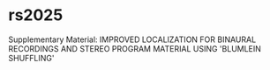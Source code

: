 # rs2025
Supplementary Material: IMPROVED LOCALIZATION FOR BINAURAL RECORDINGS AND STEREO PROGRAM MATERIAL USING 'BLUMLEIN SHUFFLING'
